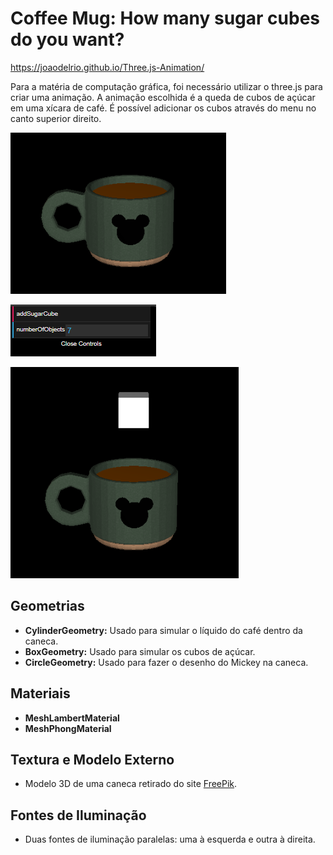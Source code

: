 # Coffee Mug: How many sugar cubes do you want?

https://joaodelrio.github.io/Three.js-Animation/

Para a matéria de computação gráfica, foi necessário utilizar o three.js para criar uma animação. A animação escolhida é a queda de cubos de açúcar em uma xícara de café. É possível adicionar os cubos através do menu no canto superior direito.

![Caneca de café](mug.png)

![Menu](menu.png)

![Cubo de açucar](sugar_cube.png)



## Geometrias

- **CylinderGeometry:** Usado para simular o líquido do café dentro da caneca.
- **BoxGeometry:** Usado para simular os cubos de açúcar.
- **CircleGeometry:** Usado para fazer o desenho do Mickey na caneca.

## Materiais

- **MeshLambertMaterial**
- **MeshPhongMaterial**

## Textura e Modelo Externo

- Modelo 3D de uma caneca retirado do site [FreePik](https://www.freepik.com/3d-model/mug-031_7607.htm#&position=43&from_view=search&uuid=18fd323b-4692-4846-8b18-046676189275).

## Fontes de Iluminação

- Duas fontes de iluminação paralelas: uma à esquerda e outra à direita.
